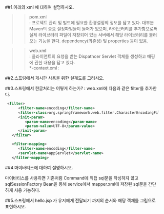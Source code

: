 ##1.아래의 xml 에 대하여 설명하시오.
>> pom.xml   
: 프로젝트 관리 및 빌드에 필요한 환경설정의 정보를 담고 있다. 대부분 Maven의 중요 설정파일들이 들어가 있으며, 라이브러리를 추가함으로써 실제 라이브러리 파일이 저장되어 있는 서버에서 해당 라이브러리를 불러오는 기능을 한다. dependency(의존성) 및 properties 등이 있음.

>> web.xml   
: 클라이언트의 요청을 받는 Dispathcer Servlet 객체를 생성하고 매핑에 관한 내용을 담고 있다.  
>> *-context.xml : 

##2.스프링에서 게시판 사용을 위한 설계도를 그리시오.


##3.스프링에서 한글처리는 어떻게 하는가?
: web.xml에 다음과 같은 filter를 추가한다.
~~~xml
 <filter>
      <filter-name>encoding</filter-name>
      <filter-class>org.springframework.web.filter.CharacterEncodingFilter</filter-class>
      <init-param>
         <param-name>encoding</param-name>
         <param-value>UTF-8</param-value>
      </init-param>
   </filter>

   <filter-mapping>
      <filter-name>encoding</filter-name>
      <servlet-name>appServlet</servlet-name>
   </filter-mapping>
~~~


##4.마이바티스에 대하여 설명하시오.

마이바티스를 사용하면 기존처럼 Command에 직접 sql문을 작성하지 않고 sqlSessionFactory Bean을 통해 service에서 mapper.xml에 저장된 sql문을 간단하게 사용 가능하다.

##5.스프링에서 hello.jsp 가 유저에게 전달되기 까지의 순서와 해당 객체를 그림으로 표현하시오.



